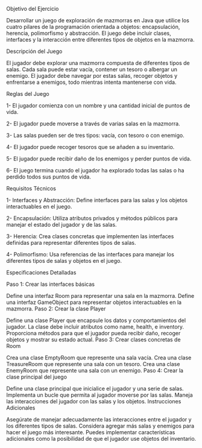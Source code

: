 Objetivo del Ejercicio

Desarrollar un juego de exploración de mazmorras en Java que utilice los cuatro pilares de la programación orientada a objetos: encapsulación, herencia, polimorfismo y abstracción. El juego debe incluir clases, interfaces y la interacción entre diferentes tipos de objetos en la mazmorra.

Descripción del Juego

El jugador debe explorar una mazmorra compuesta de diferentes tipos de salas. Cada sala puede estar vacía, contener un tesoro o albergar un enemigo. El jugador debe navegar por estas salas, recoger objetos y enfrentarse a enemigos, todo mientras intenta mantenerse con vida.

Reglas del Juego

1- El jugador comienza con un nombre y una cantidad inicial de puntos de vida.

2- El jugador puede moverse a través de varias salas en la mazmorra.

3- Las salas pueden ser de tres tipos: vacía, con tesoro o con enemigo.

4- El jugador puede recoger tesoros que se añaden a su inventario.

5- El jugador puede recibir daño de los enemigos y perder puntos de vida.

6- El juego termina cuando el jugador ha explorado todas las salas o ha perdido todos sus puntos de vida.

Requisitos Técnicos

1- Interfaces y Abstracción: Define interfaces para las salas y los objetos interactuables en el juego.

2- Encapsulación: Utiliza atributos privados y métodos públicos para manejar el estado del jugador y de las salas.

3- Herencia: Crea clases concretas que implementen las interfaces definidas para representar diferentes tipos de salas.

4- Polimorfismo: Usa referencias de las interfaces para manejar los diferentes tipos de salas y objetos en el juego.

Especificaciones Detalladas

Paso 1: Crear las interfaces básicas

Define una interfaz Room para representar una sala en la mazmorra.
Define una interfaz GameObject para representar objetos interactuables en la mazmorra.
Paso 2: Crear la clase Player

Define una clase Player que encapsule los datos y comportamientos del jugador.
La clase debe incluir atributos como name, health, e inventory.
Proporciona métodos para que el jugador pueda recibir daño, recoger objetos y mostrar su estado actual.
Paso 3: Crear clases concretas de Room

Crea una clase EmptyRoom que represente una sala vacía.
Crea una clase TreasureRoom que represente una sala con un tesoro.
Crea una clase EnemyRoom que represente una sala con un enemigo.
Paso 4: Crear la clase principal del juego

Define una clase principal que inicialice el jugador y una serie de salas.
Implementa un bucle que permita al jugador moverse por las salas.
Maneja las interacciones del jugador con las salas y los objetos.
Instrucciones Adicionales

Asegúrate de manejar adecuadamente las interacciones entre el jugador y los diferentes tipos de salas.
Considera agregar más salas y enemigos para hacer el juego más interesante.
Puedes implementar características adicionales como la posibilidad de que el jugador use objetos del inventario.
